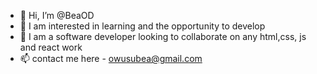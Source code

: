 - 👋 Hi, I’m @BeaOD
- 👀 I am interested in learning and the opportunity to develop
- 🌱 I am  a software developer looking to collaborate on any html,css, js and react work
- 📫 contact me here - owusubea@gmail.com

<!---
BeaOD/BeaOD is a ✨ special ✨ repository because its `README.md` (this file) appears on your GitHub profile.
You can click the Preview link to take a look at your changes.
--->
